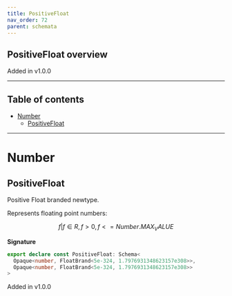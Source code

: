 ```yaml
---
title: PositiveFloat
nav_order: 72
parent: schemata
---
```


## PositiveFloat overview

Added in v1.0.0

---

<h2 class="text-delta">Table of contents</h2>

- [Number](#number)
  - [PositiveFloat](#positivefloat)

---

# Number

## PositiveFloat

Positive Float branded newtype.

Represents floating point numbers:

```math
 { f | f ∈ R, f > 0, f <= Number.MAX_VALUE }
```

**Signature**

```ts
export declare const PositiveFloat: Schema<
  Opaque<number, FloatBrand<5e-324, 1.7976931348623157e308>>,
  Opaque<number, FloatBrand<5e-324, 1.7976931348623157e308>>
>
```

Added in v1.0.0
